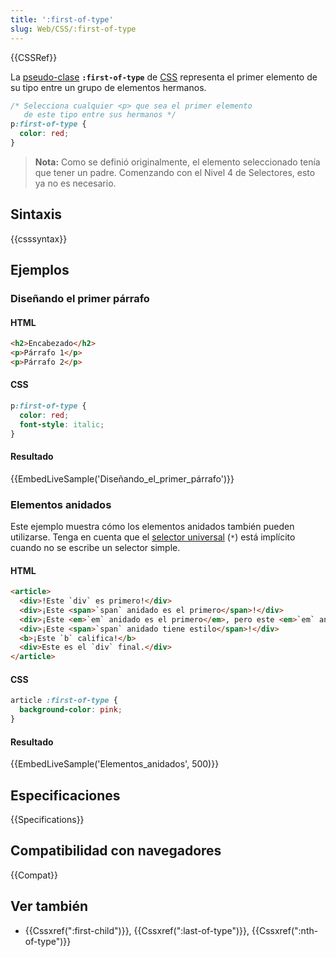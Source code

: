 ```yaml
---
title: ':first-of-type'
slug: Web/CSS/:first-of-type
---
```


{{CSSRef}}

La [pseudo-clase](/es/docs/Web/CSS/Pseudo-classes) **`:first-of-type`** de [CSS](/es/docs/Web/CSS) representa el primer elemento de su tipo entre un grupo de elementos hermanos.

```css
/* Selecciona cualquier <p> que sea el primer elemento
   de este tipo entre sus hermanos */
p:first-of-type {
  color: red;
}
```

> **Nota:** Como se definió originalmente, el elemento seleccionado tenía que tener un padre. Comenzando con el Nivel 4 de Selectores, esto ya no es necesario.

## Sintaxis

{{csssyntax}}

## Ejemplos

### Diseñando el primer párrafo

#### HTML

```html
<h2>Encabezado</h2>
<p>Párrafo 1</p>
<p>Párrafo 2</p>
```

#### CSS

```css
p:first-of-type {
  color: red;
  font-style: italic;
}
```

#### Resultado

{{EmbedLiveSample('Diseñando_el_primer_párrafo')}}

### Elementos anidados

Este ejemplo muestra cómo los elementos anidados también pueden utilizarse. Tenga en cuenta que el [selector universal](/es/docs/Web/CSS/Universal_selectors) (`*`) está implícito cuando no se escribe un selector simple.

#### HTML

```html
<article>
  <div>!Este `div` es primero!</div>
  <div>¡Este <span>`span` anidado es el primero</span>!</div>
  <div>¡Este <em>`em` anidado es el primero</em>, pero este <em>`em` anidado es el último</em>!</div>
  <div>¡Este <span>`span` anidado tiene estilo</span>!</div>
  <b>¡Este `b` califica!</b>
  <div>Este es el `div` final.</div>
</article>
```

#### CSS

```css
article :first-of-type {
  background-color: pink;
}
```

#### Resultado

{{EmbedLiveSample('Elementos_anidados', 500)}}

## Especificaciones

{{Specifications}}

## Compatibilidad con navegadores

{{Compat}}

## Ver también

- {{Cssxref(":first-child")}}, {{Cssxref(":last-of-type")}}, {{Cssxref(":nth-of-type")}}
